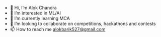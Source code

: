 - 👋 Hi, I’m Alok Chandra 
- 👀 I’m interested in ML/AI
- 🌱 I’m currently learning MCA
- 💞️ I’m looking to collaborate on competitions, hackathons and contests
- 📫 How to reach me alokbarik527@gmail.com

<!---
AlokCh28/AlokCh28 is a ✨ special ✨ repository because its `README.md` (this file) appears on your GitHub profile.
You can click the Preview link to take a look at your changes.
--->
